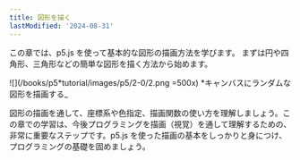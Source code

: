 ```yaml
---
title: 図形を描く
lastModified: '2024-08-31'
---
```


この章では、p5.js を使って基本的な図形の描画方法を学びます。
まずは円や四角形、三角形などの簡単な図形を描く方法から始めます。

![](/books/p5*tutorial/images/p5/2-0/2.png =500x)
*キャンバスにランダムな図形を描画する\_

図形の描画を通して、座標系や色指定、描画関数の使い方を理解しましょう。この章での学習は、今後プログラミングを描画（視覚）を通して理解するための、非常に重要なステップです。p5.js を使った描画の基本をしっかりと身につけ、プログラミングの基礎を固めましょう。
